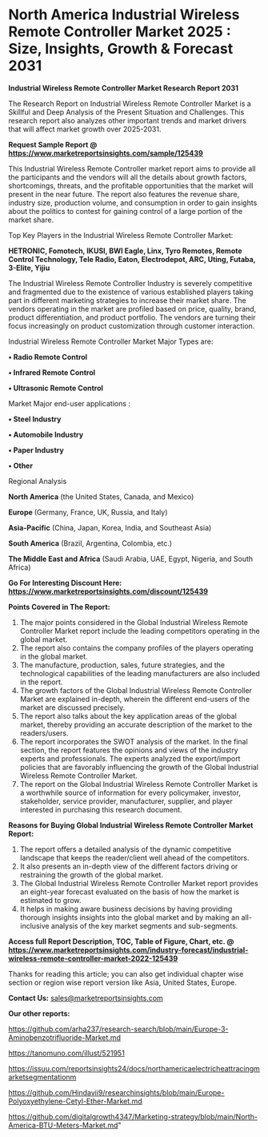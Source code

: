 # North America Industrial Wireless Remote Controller Market 2025 : Size, Insights, Growth & Forecast 2031

<strong>Industrial Wireless Remote Controller Market Research Report 2031</strong>

The Research Report on Industrial Wireless Remote Controller Market is a Skillful and Deep Analysis of the Present Situation and Challenges. This research report also analyzes other important trends and market drivers that will affect market growth over 2025-2031.

<strong>Request Sample Report @ <a href=https://www.marketreportsinsights.com/sample/125439>https://www.marketreportsinsights.com/sample/125439</a></strong>

This Industrial Wireless Remote Controller market report aims to provide all the participants and the vendors will all the details about growth factors, shortcomings, threats, and the profitable opportunities that the market will present in the near future. The report also features the revenue share, industry size, production volume, and consumption in order to gain insights about the politics to contest for gaining control of a large portion of the market share.

Top Key Players in the Industrial Wireless Remote Controller Market:

<strong>HETRONIC, Fomotech, IKUSI, BWI Eagle, Linx, Tyro Remotes, Remote Control Technology, Tele Radio, Eaton, Electrodepot, ARC, Uting, Futaba, 3-Elite, Yijiu</strong>

The Industrial Wireless Remote Controller Industry is severely competitive and fragmented due to the existence of various established players taking part in different marketing strategies to increase their market share. The vendors operating in the market are profiled based on price, quality, brand, product differentiation, and product portfolio. The vendors are turning their focus increasingly on product customization through customer interaction.

Industrial Wireless Remote Controller Market Major Types are:

<strong>• Radio Remote Control

• Infrared Remote Control

• Ultrasonic Remote Control</strong>

Market Major end-user applications :

<strong>• Steel Industry

• Automobile Industry

• Paper Industry

• Other</strong>

Regional Analysis

</u><strong><b>North America</b></strong> (the United States, Canada, and Mexico)

<strong><b>Europe </b></strong>(Germany, France, UK, Russia, and Italy)

<strong><b>Asia-Pacific</b></strong> (China, Japan, Korea, India, and Southeast Asia)

<strong><b>South America</b></strong> (Brazil, Argentina, Colombia, etc.)

<strong><b>The Middle East and Africa</b></strong> (Saudi Arabia, UAE, Egypt, Nigeria, and South Africa)

<strong>Go For Interesting Discount Here: <a href=https://www.marketreportsinsights.com/discount/125439>https://www.marketreportsinsights.com/discount/125439</a></strong>

<strong>Points Covered in The Report:</strong>
<ol>
  <li>The major points considered in the Global Industrial Wireless Remote Controller Market report include the leading competitors operating in the global market.</li>
  <li>The report also contains the company profiles of the players operating in the global market.</li>
  <li>The manufacture, production, sales, future strategies, and the technological capabilities of the leading manufacturers are also included in the report.</li>
  <li>The growth factors of the Global Industrial Wireless Remote Controller Market are explained in-depth, wherein the different end-users of the market are discussed precisely.</li>
  <li>The report also talks about the key application areas of the global market, thereby providing an accurate description of the market to the readers/users.</li>
  <li>The report incorporates the SWOT analysis of the market. In the final section, the report features the opinions and views of the industry experts and professionals. The experts analyzed the export/import policies that are favorably influencing the growth of the Global Industrial Wireless Remote Controller Market.</li>
  <li>The report on the Global Industrial Wireless Remote Controller Market is a worthwhile source of information for every policymaker, investor, stakeholder, service provider, manufacturer, supplier, and player interested in purchasing this research document.</li>
</ol>
<strong>Reasons for Buying Global Industrial Wireless Remote Controller Market Report:</strong>

<ol>
  <li>The report offers a detailed analysis of the dynamic competitive landscape that keeps the reader/client well ahead of the competitors.</li>
  <li>It also presents an in-depth view of the different factors driving or restraining the growth of the global market.</li>
  <li>The Global Industrial Wireless Remote Controller Market report provides an eight-year forecast evaluated on the basis of how the market is estimated to grow.</li>
  <li>It helps in making aware business decisions by having providing thorough insights insights into the global market and by making an all-inclusive analysis of the key market segments and sub-segments.</li>
</ol>
<strong>Access full Report Description, TOC, Table of Figure, Chart, etc. @ <a href=https://www.marketreportsinsights.com/industry-forecast/industrial-wireless-remote-controller-market-2022-125439>https://www.marketreportsinsights.com/industry-forecast/industrial-wireless-remote-controller-market-2022-125439</a></strong>


Thanks for reading this article; you can also get individual chapter wise section or region wise report version like Asia, United States, Europe.

<strong>Contact Us:</strong>
sales@marketreportsinsights.com

<strong>Our other reports:</strong>

<a href=https://github.com/arha237/research-search/blob/main/Europe-3-Aminobenzotrifluoride-Market.md>https://github.com/arha237/research-search/blob/main/Europe-3-Aminobenzotrifluoride-Market.md</a>

<a href=https://tanomuno.com/illust/521951>https://tanomuno.com/illust/521951</a>

<a href=https://issuu.com/reportsinsights24/docs/northamericaelectricheattracingmarketsegmentationm>https://issuu.com/reportsinsights24/docs/northamericaelectricheattracingmarketsegmentationm</a>

<a href=https://github.com/Hindavii9/researchinsights/blob/main/Europe-Polyoxyethylene-Cetyl-Ether-Market.md>https://github.com/Hindavii9/researchinsights/blob/main/Europe-Polyoxyethylene-Cetyl-Ether-Market.md</a>

<a href=https://github.com/digitalgrowth4347/Marketing-strategy/blob/main/North-America-BTU-Meters-Market.md>https://github.com/digitalgrowth4347/Marketing-strategy/blob/main/North-America-BTU-Meters-Market.md</a>"

